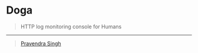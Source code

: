 Doga
====

> HTTP log monitoring console for Humans

---
> [Pravendra Singh](https://pravj.github.io)

